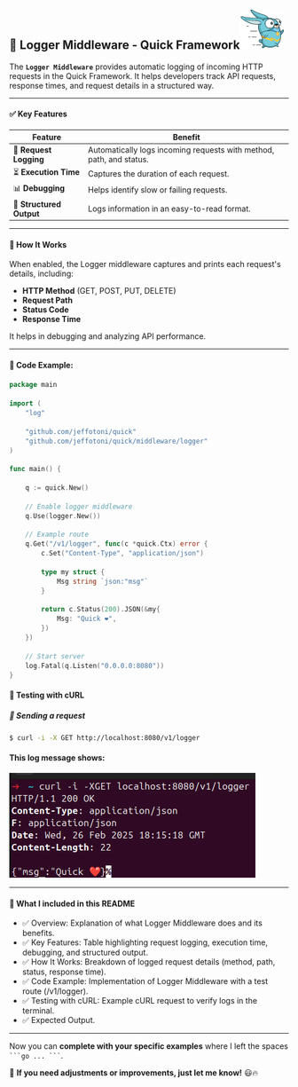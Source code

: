 ## 📜 Logger Middleware - Quick Framework![Quick Logo](/quick.png)

The **`Logger Middleware`** provides automatic logging of incoming HTTP requests in the Quick Framework. It helps developers track API requests, response times, and request details in a structured way.

---

#### ✅ Key Features

| Feature                  | Benefit                                                             |
| ------------------------ | ------------------------------------------------------------------- |
| 📄 **Request Logging**   | Automatically logs incoming requests with method, path, and status. |
| ⏳ **Execution Time**    | Captures the duration of each request.                              |
| 📊 **Debugging**         | Helps identify slow or failing requests.                            |
| 📜 **Structured Output** | Logs information in an easy-to-read format.                         |

---

#### 🚀 How It Works

When enabled, the Logger middleware captures and prints each request's details, including:

- **HTTP Method** (GET, POST, PUT, DELETE)
- **Request Path**
- **Status Code**
- **Response Time**

It helps in debugging and analyzing API performance.

---

#### 📝 Code Example:

```go
package main

import (
	"log"

	"github.com/jeffotoni/quick"
	"github.com/jeffotoni/quick/middleware/logger"
)

func main() {

	q := quick.New()

	// Enable logger middleware
	q.Use(logger.New())

	// Example route
	q.Get("/v1/logger", func(c *quick.Ctx) error {
		c.Set("Content-Type", "application/json")

		type my struct {
			Msg string `json:"msg"`
		}

		return c.Status(200).JSON(&my{
			Msg: "Quick ❤️",
		})
	})

	// Start server
	log.Fatal(q.Listen("0.0.0.0:8080"))
}
```

#### 📌 Testing with cURL

##### 🔹 Sending a request

```bash
$ curl -i -X GET http://localhost:8080/v1/logger
```

#### This log message shows:
![Quick Logger Example](logger_output.png)

---
#### 📌 What I included in this README
- ✅ Overview: Explanation of what Logger Middleware does and its benefits.
- ✅ Key Features: Table highlighting request logging, execution time, debugging, and structured output.
- ✅ How It Works: Breakdown of logged request details (method, path, status, response time).
- ✅ Code Example: Implementation of Logger Middleware with a test route (/v1/logger).
- ✅ Testing with cURL: Example cURL request to verify logs in the terminal.
- ✅ Expected Output.

---



Now you can **complete with your specific examples** where I left the spaces ` ```go ... ``` `.

🚀 **If you need adjustments or improvements, just let me know!** 😃🔥
